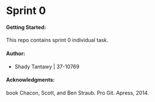 # Sprint 0
#### Getting Started:
This repo contains sprint 0 individual task.
#### Author:
- Shady Tantawy | 37-10769
#### Acknowledgments:
book Chacon, Scott, and Ben Straub. Pro Git. Apress, 2014.